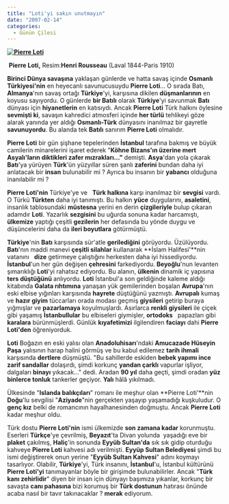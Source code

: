 ```yaml
---
title: "Loti'yi sakın unutmayın"
date: "2007-02-14"
categories: 
  - Günün Çilesi
---
```


**[![Pierre Loti](/uploads/2007/08/loti.bmp)](/uploads/2007/08/loti.bmp "Pierre Loti")**

 **Pierre Loti,** Resim:**Henri Rousseau** (Laval 1844-Paris 1910)

**Birinci Dünya savaşına** yaklaşan günlerde ve hatta savaş içinde **Osmanlı Türkiyesi'nin** en heyecanlı savunucusuydu **Pierre Loti**... O sırada Batı, **Almanya**'nın savaş ortağı **Türkiye**'yi, karşısına dikilen **düşmanlarının** en koyusu sayıyordu. O günlerde **bir Batılı** olarak **Türkiye**'yi savunmak **Batı** dünyası için **hiyanetlerin** en katısıydı. Ancak **Pierre Loti** Türk halkını öylesine **sevmişti ki**, savaşın kahredici atmosferi içinde **her türlü** tehlikeyi göze alarak yanında yer aldığı **Osmanlı-Türk** dünyasını inanılmaz bir gayretle **savunuyordu**. Bu alanda tek **Batılı** sanırım **Pierre Loti** olmalıdır.

**Pierre Loti** bir gün şişhane tepelerinden **İstanbul** tarafına bakmış ve büyük camilerin minarelerini işaret ederek "**Köhne Bizans'ın üzerine mert Asyalı'ların diktikleri zafer mızrakları..."** demişti. **Asya**'dan yola çıkarak **Batı**'ya yürüyen **Türk**'ün yüzyıllar süren şanlı **zaferini** bundan daha iyi anlatacak bir **insan** bulunabilir mi ? Ayrıca bu insanın bir **yabancı** olduğuna inanılabilir mi ?

**Pierre Loti'nin** Türkiye'ye ve   **Türk halkına** karşı inanılmaz bir **sevgisi** vardı. O Türkü **Türkten** daha iyi tanımıştı. Bu halkın **yüce** duygularını, **asaletini**, insanlık tablosundaki **müstesna** yerini en derin **çizgileriyle** bulup çıkaran adamdır **Loti**. Yazarlık **sezgisini** bu uğurda sonuna kadar harcamıştı, **ülkemize** yaptığı çeşitli **gezilerin** her defasında bu yönde duygu ve   düşüncelerini daha da **ileri boyutlara** götürmüştü.

**Türkiye**'nin **Batı** karşısında sür'atle **gerilediğini** görüyordu. Üzülüyordu. **Batı**'nın maddi manevi **çeşitli silahlar** kullanarak **İslam Halifesi'**nin   vatanını   **dize** getirmeye çalıştığını herkesten daha iyi hissediyordu. **İstanbul**'un her gün değişen **çehresini** farkediyordu. **Beyoğlu**'nun levanten şımarıklığı **Loti**'yi rahatsız ediyordu. Bu alanın, **ülkenin** dinamik iç yapısına **ters düştüğünü** anlıyordu. **Loti** İstanbul'a son geldiğinde kaleme aldığı kitabında **Galata rıhtımına** yanaşan yük gemilerinden boşalan **Avrupa**'nın eski elbise yığınları karşısında **hayrete** düştüğünü yazmıştı. **Avrupalı** kumaş ve **hazır giyim** tüccarları orada modası geçmiş **giysileri** getirip buraya yığmışlar ve **pazarlamaya** koyulmuşlardı. Asırlarca **renkli giysileri** ile çiçek gibi yaşamış **İstanbullular** bu elbiseleri giymişler, **ortodoks**   papazları gibi **karalara** bürünmüşlerdi. Günlük **kıyafetimizi** ilgilendiren **faciayı** dahi **Pierre Loti'den** öğreniyorduk.

**Loti** Boğazın en eski yalısı olan **Anadoluhisarı**'ndaki **Amucazade Hüseyin Paşa** yalısının harap halini görmüş ve bu kabul edilemez **tarih ihmali** karşısında **dertlere** düşmüştü. "Bu sahillerde eskiden **bebek yapımı ince zarif sandallar** dolaşırdı, şimdi korkunç **yandan çarklı** vapurlar işliyor, dalgaları **binayı** yıkacak..." dedi. Aradan **90 yıl** daha geçti, şimdi oradan **yüz binlerce tonluk** tankerler geçiyor. **Yalı** hâlâ yıkılmadı.

Ülkesinde "**Islanda balıkçıları**" romanı ile meşhur olan **Pierre Loti'**nin **Doğu**'lu sevgilisi "**Aziyade**"nin gerçekten yaşayıp yaşamadığı kuşkuludur. O **genç kız** belki de romancının hayalhanesinden doğmuştu. Ancak **Pierre Loti** kadar meşhur oldu.

Türk dostu **Pierre Loti'nin** ismi ülkemizde **son zamana kadar** korunmuştu. Eserleri **Türkçe**'ye çevrilmiş, **Beyazıt**'ta Divan yolunda  yaşadığı eve bir **plaket** çakılmış, **Haliç**'in sonunda **Eyyüb Sultan'da** sık sık gidip oturduğu kahveye **Pierre Loti** kahvesi adı verilmişti. **Eyyüp Sultan Belediyesi** şimdi bu ismi değiştirerek onun yerine "**Eyyüb Sultan Kahvesi**" adını koymayı tasarlıyor. Olabilir, **Türkiye**'yi, Türk insanını, **İstanbul**'u, İstanbul kültürünü **Pierre Loti'yi** tanımayanlar böyle bir girişimde bulunabilirler. Ancak "**Türk kanı zehirlidir**" diyen bir insan için dünyayı başımıza yıkanlar, korkunç bir savaşta **canı pahasına** bizi korumuş bir **Türk dostunun** hatırası önünde acaba nasıl bir tavır takınacaklar ? **merak** ediyorum.
